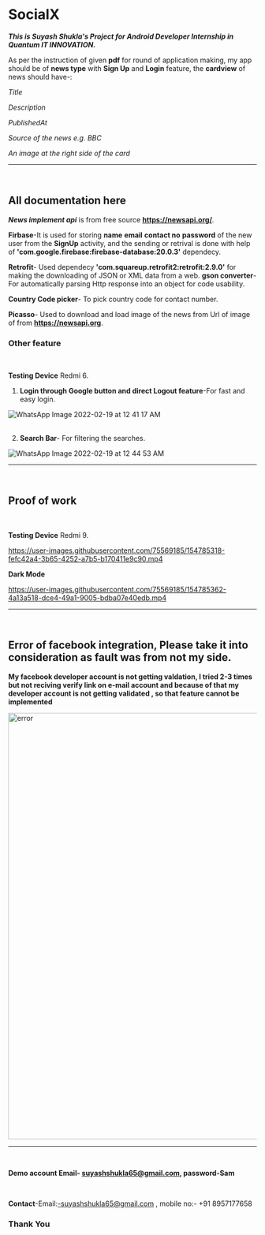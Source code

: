 # SocialX

***This is Suyash Shukla's Project for Android Developer Internship in Quantum IT INNOVATION.***

As per the instruction of given **pdf** for round of application making, my app should be of **news type** with **Sign Up** and **Login** feature, the **cardview** of news should have-:

*Title*

*Description* 

*PublishedAt*

*Source of the news e.g. BBC*

*An image at the right side of the card* 

***
<br>

## All documentation here

***News implement api*** is from free source **https://newsapi.org/**.

**Firbase**-It is used for storing **name** **email** **contact no** **password** of the new user from the **SignUp** activity, and the sending or retrival is done with help of 
**'com.google.firebase:firebase-database:20.0.3'** dependecy.

**Retrofit**- Used dependecy **'com.squareup.retrofit2:retrofit:2.9.0'** for making the downloading of JSON or XML data from a web. **gson converter**- For automatically parsing Http response into an object for code usability.

**Country Code picker**- To pick country code for contact number.

**Picasso**- Used to download and load image of the news from Url of image of from **https://newsapi.org**.

### Other feature
<br>

**Testing Device** Redmi 6.

1. **Login through Google button and direct Logout feature**-For fast and easy login.

![WhatsApp Image 2022-02-19 at 12 41 17 AM](https://user-images.githubusercontent.com/75569185/154747052-5a35516a-48f7-49a9-93bd-6375713c5765.jpeg)
<br><br>

2. **Search Bar**- For filtering the searches.

![WhatsApp Image 2022-02-19 at 12 44 53 AM](https://user-images.githubusercontent.com/75569185/154747459-fcaaedee-aaff-481e-9b42-f9a85269f9b6.jpeg)


***
<br>

## Proof of work

<br>

**Testing Device** Redmi 9.



https://user-images.githubusercontent.com/75569185/154785318-fefc42a4-3b65-4252-a7b5-b170411e9c90.mp4

**Dark Mode**

https://user-images.githubusercontent.com/75569185/154785362-4a13a518-dce4-49a1-9005-bdba07e40edb.mp4



***
<br>

## Error of facebook integration, Please take it into consideration as fault was from not my side.

**My facebook developer account is not getting valdation, I tried 2-3 times but not reciving verify link on e-mail account and because of that my developer account is not getting validated , so that feature cannot be implemented**


<img width="865" alt="error" src="https://user-images.githubusercontent.com/75569185/154742026-a04f679d-01c6-4561-ac65-6dc7fc0edd51.PNG">

 ***
 <br>
 
 **Demo account Email- suyashshukla65@gmail.com, password-Sam**
 
 <br>
 
**Contact**-Email:-suyashshukla65@gmail.com , mobile no:- +91 8957177658

### Thank You
